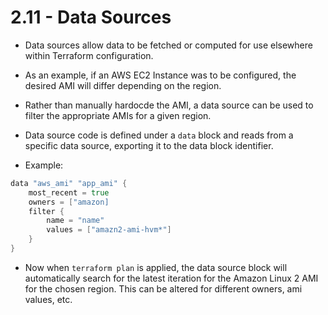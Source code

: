 # 2.11 - Data Sources

- Data sources allow data to be fetched or computed for use elsewhere within Terraform configuration.
- As an example, if an AWS EC2 Instance was to be configured, the desired AMI will differ depending on the region.
- Rather than manually hardocde the AMI, a data source can be used to filter the appropriate AMIs for a given region.
- Data source code is defined under a `data` block and reads from a specific data source, exporting it to the data block identifier.

- Example:

```go
data "aws_ami" "app_ami" {
    most_recent = true
    owners = ["amazon]
    filter {
        name = "name"
        values = ["amazn2-ami-hvm*"]
    }
}
```

- Now when `terraform plan` is applied, the data source block will automatically search for the latest iteration for the Amazon Linux 2 AMI for the chosen region. This can be altered for different owners, ami values, etc.
